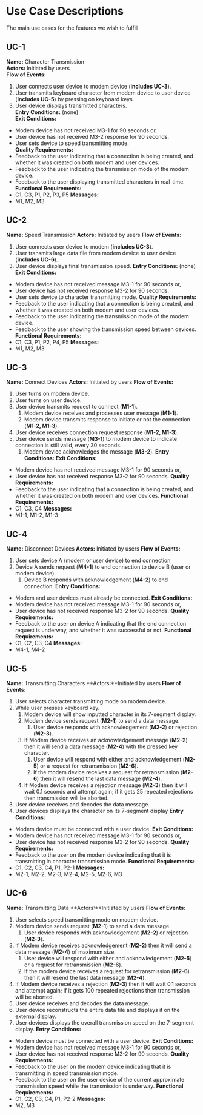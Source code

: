 # Use Case Descriptions
The main use cases for the features we wish to fulfill.

## UC-1
**Name:** Character Transmission  
**Actors:** Initiated by users  
**Flow of Events:**
1. User connects user device to modem device (**includes UC-3**).
2. User transmits keyboard character from modem device to user device (**includes UC-5**) by pressing on keyboard keys.
3. User device displays transmitted characters.  
**Entry Conditions:** (none)  
**Exit Conditions:**  
- Modem device has not received M3-1 for 90 seconds or,
- User device has not received M3-2 response for 90 seconds.
- User sets device to speed transmitting mode.  
**Quality Requirements:**  
- Feedback to the user indicating that a connection is being created, and whether it was created on both modem and user devices.
- Feedback to the user indicating the transmission mode of the modem device.
- Feedback to the user displaying transmitted characters in real-time.  
**Functional Requirements:**   
-  C1, C3, P1, P2, P3, P5
**Messages:**   
-  M1, M2, M3

## UC-2
**Name:** Speed Transmission
**Actors:** Initiated by users
**Flow of Events:** 
1. User connects user device to modem (**includes UC-3**).
2. User transmits large data file from modem device to user device (**includes UC-6**).
3. User device displays final transmission speed.
**Entry Conditions:** (none)
**Exit Conditions:** 
- Modem device has not received message M3-1 for 90 seconds or,
- User device has not received response M3-2 for 90 seconds.
- User sets device to character transmitting mode.
**Quality Requirements:** 
- Feedback to the user indicating that a connection is being created, and whether it was created on both modem and user devices.
- Feedback to the user indicating the transmission mode of the modem device.
- Feedback to the user showing the transmission speed between devices.
**Functional Requirements:** 
-  C1, C3, P1, P2, P4, P5
**Messages:** 
- M1, M2, M3

## UC-3
**Name:** Connect Devices
**Actors:** Initiated by users
**Flow of Events:**
1. User turns on modem device.
2. User turns on user device.
3. User device transmits request to connect (**M1-1**). 
	1. Modem device receives and processes user message (**M1-1**).
	2. Modem device transmits response to initiate or not the connection (**M1-2, M1-3**).
4. User device receives connection request response (**M1-2, M1-3**).
5. User device sends message (**M3-1**) to modem device to indicate connection is still valid, every 30 seconds.
	1. Modem device acknowledges the message (**M3-2**).
**Entry Conditions:** 
**Exit Conditions:**
- Modem device has not received message M3-1 for 90 seconds or,
- User device has not received response M3-2 for 90 seconds.
**Quality Requirements:**
- Feedback to the user indicating that a connection is being created, and whether it was created on both modem and user devices.
**Functional Requirements:** 
-  C1, C3, C4
**Messages:** 
-  M1-1, M1-2, M1-3

## UC-4
**Name:** Disconnect Devices
**Actors:** Initiated by users
**Flow of Events:**
1. User sets device A (modem or user device) to end connection
2. Device A sends request (**M4-1**) to end connection to device B (user or modem device).
	1. Device B responds with acknowledgement  (**M4-2**) to end connection.
**Entry Conditions:**
- Modem and user devices must already be connected.
**Exit Conditions:**
- Modem device has not received message M3-1 for 90 seconds or,
- User device has not received response M3-2 for 90 seconds.
**Quality Requirements:**
- Feedback to the user on device A indicating that the end connection request is underway, and whether it was successful or not.
**Functional Requirements:**
- C1, C2, C3, C4
**Messages:**
- M4-1, M4-2

## UC-5
**Name:** Transmitting Characters
**Actors:**Initiated by users
**Flow of Events:**
1. User selects character transmitting mode on modem device.
2. While user presses keyboard key.
	1. Modem device will show inputted character in its 7-segment display.
	2. Modem device sends request (**M2-1**) to send a data message.
		1. User device responds with acknowledgement (**M2-2**) or rejection (**M2-3**).
	3. If Modem device receives an acknowledgement message (**M2-2**) then it will send a data message (**M2-4**) with the pressed key character.
		1. User device will respond with either and acknowledgement (**M2-5**) or a request for retransmission (**M2-6**).
		2. If the modem device receives a request for retransmission (**M2-6**) then it will resend the last data message (**M2-4**).
	4. If Modem device receives a rejection message (**M2-3**) then it will wait 0.1 seconds and attempt again; if it gets 25 repeated rejections then transmission will be aborted.
3. User device receives and decodes the data message.
4. User devices displays the character on its 7-segment display
**Entry Conditions:**
- Modem device must be connected with a user device.
**Exit Conditions:**
- Modem device has not received message M3-1 for 90 seconds or,
- User device has not received response M3-2 for 90 seconds.
**Quality Requirements:**
- Feedback to the user on the modem device indicating that it is transmitting in character transmission mode.
**Functional Requirements:**
- C1, C2, C3, C4, P1, P2-1
**Messages:**
- M2-1, M2-2, M2-3, M2-4,  M2-5, M2-6, M3

## UC-6
**Name:** Transmitting Data
**Actors:**Initiated by users
**Flow of Events:**
1. User selects speed transmitting mode on modem device.
2. Modem device sends request (**M2-1**) to send a data message.
	1. User device responds with acknowledgement (**M2-2**) or rejection (**M2-3**).
3. If Modem device receives acknowledgement (**M2-2**) then it will send a data message (**M2-4**) of maximum size.
	1. User device will respond with either and acknowledgement (**M2-5**) or a request for retransmission (**M2-6**).
	2. If the modem device receives a request for retransmission (**M2-6**) then it will resend the last data message (**M2-4**).
4. If Modem device receives a rejection (**M2-3**) then it will wait 0.1 seconds and attempt again; if it gets 100 repeated rejections then transmission will be aborted.
5. User device receives and decodes the data message.
6. User device reconstructs the entire data file and displays it on the external display.
7. User devices displays the overall transmission speed on the 7-segment display.
**Entry Conditions:**
- Modem device must be connected with a user device.
**Exit Conditions:**
- Modem device has not received message M3-1 for 90 seconds or,
- User device has not received response M3-2 for 90 seconds.
**Quality Requirements:**
- Feedback to the user on the modem device indicating that it is transmitting in speed transmission mode.
- Feedback to the user on the user device of the current approximate transmission speed while the transmission is underway.
**Functional Requirements:**
- C1, C2, C3, C4, P1, P2-2
**Messages:**
- M2, M3